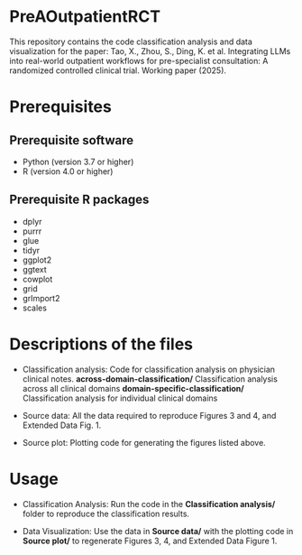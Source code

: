 # PreAOutpatientRCT

This repository contains the code classification analysis and data visualization for the paper: Tao, X., Zhou, S., Ding, K. et al. Integrating LLMs into real-world outpatient workflows for pre-specialist consultation: A randomized controlled clinical trial. Working paper (2025). 

# Prerequisites
## Prerequisite software 
* Python (version 3.7 or higher)
* R (version 4.0 or higher)
## Prerequisite R packages
* dplyr
* purrr
* glue
* tidyr
* ggplot2
* ggtext
* cowplot
* grid
* grImport2
* scales


# Descriptions of the files
* Classification analysis: Code for classification analysis on physician clinical notes.
  **across-domain-classification/**
    Classification analysis across all clinical domains
  **domain-specific-classification/**
    Classification analysis for individual clinical domains
    
* Source data: All the data required to reproduce Figures 3 and 4, and Extended Data Fig. 1. 
* Source plot: Plotting code for generating the figures listed above. 

# Usage
* Classification Analysis: Run the code in the **Classification analysis/** folder to reproduce the classification results.

* Data Visualization: Use the data in **Source data/** with the plotting code in **Source plot/** to regenerate Figures 3, 4, and Extended Data Figure 1.
